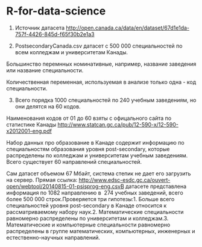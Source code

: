 # R-for-data-science

1. Источник датасета
http://open.canada.ca/data/en/dataset/67d1e1da-757f-4426-845d-f65f30b2e1a3

2. PostsecondaryCanada.сsv датасет с 500 000 специальностей по всем колледжам и университетам Канады. 

Большинство перемнных номинативные, например, название заведения или название специальности.

Количественная переменная, используемая в анализе только одна - код специальности.

3. Всего порядка 1000 специальностей по 240 учебным заведениям, но они делятся на 60 кодов.

Наименования кодов от 01 до 60 взяты с офицального сайта по статистике Канады
http://www.statcan.gc.ca/pub/12-590-x/12-590-x2012001-eng.pdf

Набор данных про образование в Канаде содержит информацию по специальностям образования уровня post-secondary, которые распределены по колледжам и университетам учебным заведениям. Всего существует 60 направлений специальностей.

Сам датасет объемом 67 Мбайт, система степик не дает его загрузить на сервер. Прямая ссылка: ﻿http://www.edsc-esdc.gc.ca/ouvert-open/webtool/20140815-01-psisprog-eng.csv﻿﻿В датасете представлена информация по 1082 направлению в  274 учебных заведений, всего более 500 000 строк.﻿Проверяется три гипотезы:1. ﻿Больше всего специальностей уровня post-secondary в Канаде относится к рассматриваемому набору наук.﻿2. ﻿Математические специальности равномерно распределены по университетам и колледжам.﻿3. ﻿Математические и компьютерные специальности равномерно распределены в группе математических, компьютерных, инженерных и естественно-научных направлений.
